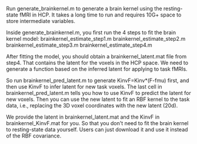 Run generate_brainkernel.m to generate a brain kernel using the resting-state fMRI in HCP.  It takes a long time to run and requires 10G+ space to store intermediate variables. 

Inside generate_brainkernel.m, you first run the 4 steps to fit the brain kernel model:
brainkernel_estimate_step1.m
brainkernel_estimate_step2.m
brainkernel_estimate_step3.m
brainkernel_estimate_step4.m

After fitting the model, you should obtain a brainkernel_latent.mat file from step4. That contains the latent for the voxels in the HCP space. We need to generate a function based on the inferred latent for applying to task fMRIs.

So run brainkernel_pred_latent.m to generate KinvF=Kinv*(F-fmu) first, and then use KinvF to infer latent for new task voxels. The last cell in brainkernel_pred_latent.m tells you how to use KinvF to predict the latent for new voxels. Then you can use the new latent to fit an RBF kernel to the task data, i.e., replacing the 3D voxel coordinates with the new latent (20d).

We provide the latent in brainkernel_latent.mat and the KinvF in brainkernel_KinvF.mat for you. So that you don't need to fit the brain kernel to resting-state data yourself. Users can just download it and use it instead of the RBF covariance. 